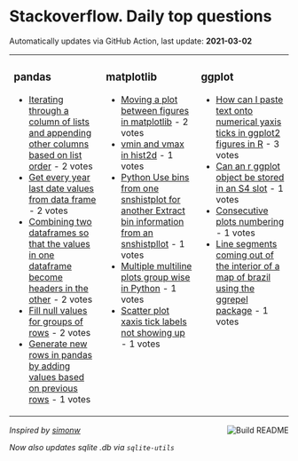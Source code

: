 # Stackoverflow. Daily top questions 

Automatically updates via GitHub Action, last update: **<!-- date starts -->2021-03-02<!-- date ends -->**


<table><tr><td valign="top" width="33%">

### pandas
<!-- pandas starts -->
* [Iterating through a column of lists and appending other columns based on list order](https://stackoverflow.com/questions/66444201/iterating-through-a-column-of-lists-and-appending-other-columns-based-on-list-or) - 2 votes
* [Get every year last date values from data frame](https://stackoverflow.com/questions/66436120/get-every-year-last-date-values-from-data-frame) - 2 votes
* [Combining two dataframes so that the values in one dataframe become headers in the other](https://stackoverflow.com/questions/66446802/combining-two-dataframes-so-that-the-values-in-one-dataframe-become-headers-in-t) - 2 votes
* [Fill null values for groups of rows](https://stackoverflow.com/questions/66446950/fill-null-values-for-groups-of-rows) - 2 votes
* [Generate new rows in pandas by adding values based on previous rows](https://stackoverflow.com/questions/66443652/generate-new-rows-in-pandas-by-adding-values-based-on-previous-rows) - 1 votes
<!-- pandas ends -->
</td><td valign="top" width="34%">


### matplotlib
<!-- matplotlib starts -->
* [Moving a plot between figures in matplotlib](https://stackoverflow.com/questions/66437017/moving-a-plot-between-figures-in-matplotlib) - 2 votes
* [vmin and vmax in hist2d](https://stackoverflow.com/questions/66443606/vmin-and-vmax-in-hist2d) - 1 votes
* [Python  Use bins from one snshistplot for another  Extract bin information from an snshistpllot](https://stackoverflow.com/questions/66446681/python-use-bins-from-one-sns-histplot-for-another-extract-bin-information) - 1 votes
* [Multiple multiline plots group wise in Python](https://stackoverflow.com/questions/66441517/multiple-multi-line-plots-group-wise-in-python) - 1 votes
* [Scatter plot xaxis tick labels not showing up](https://stackoverflow.com/questions/66444722/scatter-plot-x-axis-tick-labels-not-showing-up) - 1 votes
<!-- matplotlib ends -->
</td><td valign="top" width="34%">


### ggplot
<!-- ggplot2 starts -->
* [How can I paste text onto numerical yaxis ticks in ggplot2 figures in R](https://stackoverflow.com/questions/66431963/how-can-i-paste-text-onto-numerical-y-axis-ticks-in-ggplot2-figures-in-r) - 3 votes
* [Can an r ggplot object be stored in an S4 slot](https://stackoverflow.com/questions/66431876/can-an-r-ggplot-object-be-stored-in-an-s4-slot) - 1 votes
* [Consecutive plots numbering](https://stackoverflow.com/questions/66435382/consecutive-plots-numbering) - 1 votes
* [Line segments coming out of the interior of a map of brazil using the ggrepel package](https://stackoverflow.com/questions/66441996/line-segments-coming-out-of-the-interior-of-a-map-of-brazil-using-the-ggrepel-pa) - 1 votes
<!-- ggplot2 ends -->
</td></tr></table>

<a href="https://github.com/hp0404/hp0404/actions"><img src="https://github.com/hp0404/hp0404/workflows/Build%20README/badge.svg" align="right" alt="Build README"></a> <p>*Inspired by  [simonw](https://github.com/simonw/simonw)*</p> <p> *Now also updates sqlite .db via `sqlite-utils`* </p>
